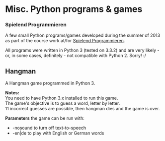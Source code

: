 # Misc. Python programs & games
### Spielend Programmieren

A few small Python programs/games developed during the summer of 2013 as part of the course work at/for [Spielend Programmieren](http://www.spielend-programmieren.at).

All programs were written in Python 3 (tested on 3.3.2) and are very likely - or, in some cases, definitely - not compatible with Python 2. Sorry! :/


## Hangman
A Hangman game programmed in Python 3.

__Notes:__<br>
You need to have Python 3.x installed to run this game.<br>
The game's objective is to guess a word, letter by letter.<br>
11 incorrect guesses are possible, then hangman dies and the game is over.

__Parameters__ the game can be run with:
* -nosound to turn off text-to-speech
* -en|de to play with English or German words
